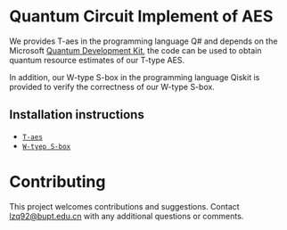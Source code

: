# Quantum Circuit Implement of AES
We provides T-aes in the programming language Q# and depends on the Microsoft [Quantum Development Kit](https://www.microsoft.com/en-us/quantum/development-kit), the code can be used to obtain quantum resource estimates of our T-type AES. 

In addition, our W-type S-box in the programming language Qiskit is provided  to verify the correctness of our W-type S-box.

## Installation instructions
- [`T-aes`](/T-aes/INSTALL_T.md)
- [`W-tyep S-box`](INSTALL_W.md)

# Contributing

This project welcomes contributions and suggestions. 
Contact [lzq92@bupt.edu.cn](lzq92@bupt.edu.cn) with any additional questions or comments.

